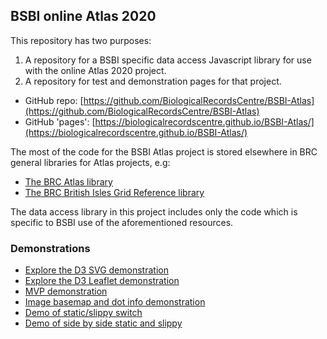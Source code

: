 ## BSBI online Atlas 2020
This repository has two purposes:
1. A repository for a BSBI specific data access Javascript library for use with the online Atlas 2020 project.
2. A repository for test and demonstration pages for that project.

- GitHub repo: [https://github.com/BiologicalRecordsCentre/BSBI-Atlas](https://github.com/BiologicalRecordsCentre/BSBI-Atlas)
- GitHub 'pages': [https://biologicalrecordscentre.github.io/BSBI-Atlas/](https://biologicalrecordscentre.github.io/BSBI-Atlas/)

The most of the code for the BSBI Atlas project is stored elsewhere in BRC general libraries for Atlas projects, e.g:

- [The BRC Atlas library](https://biologicalrecordscentre.github.io/brc-atlas)
- [The BRC British Isles Grid Reference library](https://biologicalrecordscentre.github.io/brc-atlas-bigr)

The data access library in this project includes only the code which is specific to BSBI use of the aforementioned resources.

### Demonstrations

- [Explore the D3 SVG demonstration](d3demo/demo1.html)
- [Explore the D3 Leaflet demonstration](d3demo/demo2.html)
- [MVP demonstration](d3demo/demoMvp.html)
- [Image basemap and dot info demonstration](d3demo/demoImage.html)
- [Demo of static/slippy switch](d3demo/demoWithSlippy.html)
- [Demo of side by side static and slippy](d3demo/demoWithSlippy2.html)

